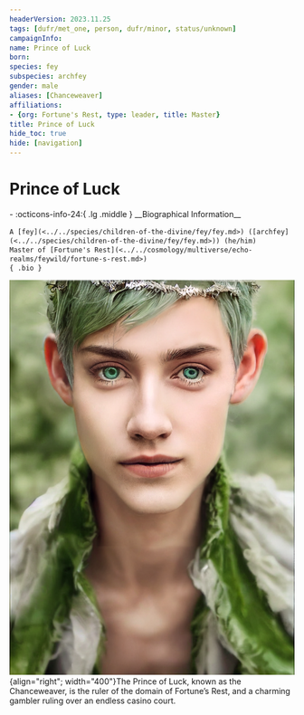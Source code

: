```yaml
---
headerVersion: 2023.11.25
tags: [dufr/met_one, person, dufr/minor, status/unknown]
campaignInfo:
name: Prince of Luck
born:
species: fey
subspecies: archfey
gender: male
aliases: [Chanceweaver]
affiliations:
- {org: Fortune's Rest, type: leader, title: Master}
title: Prince of Luck
hide_toc: true
hide: [navigation]
---
```

# Prince of Luck
<div class="grid cards ext-narrow-margin ext-one-column" markdown>
- :octicons-info-24:{ .lg .middle } __Biographical Information__

    A [fey](<../../species/children-of-the-divine/fey/fey.md>) ([archfey](<../../species/children-of-the-divine/fey/fey.md>)) (he/him)  
    Master of [Fortune's Rest](<../../cosmology/multiverse/echo-realms/feywild/fortune-s-rest.md>)  
    { .bio }

</div>


![The Prince Of Luck](../../assets/the-prince-of-luck.png){align="right"; width="400"}The Prince of Luck, known as the Chanceweaver, is the ruler of the domain of Fortune’s Rest, and a charming gambler ruling over an endless casino court. 